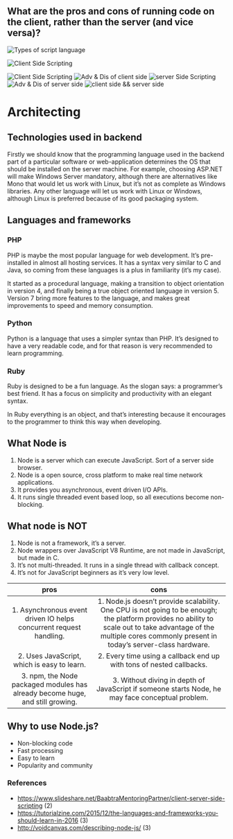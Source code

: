 ## What are the pros and cons of running code on the client, rather than the server (and vice versa)?


![Types of script language](images/1.jpg)

![Client Side Scripting](images/2.jpg)

![Client Side Scripting](images/3.jpg)
![Adv & Dis of client side](images/4.jpg)
![server Side Scripting](images/5.jpg)
![Adv & Dis of server side](images/7.jpg)
![client side && server side](images/8.jpg)

# Architecting

## Technologies used in backend

Firstly we should know that the programming language used in the backend part of a particular software or web-application determines the OS that should be installed on the server machine. For example, choosing ASP.NET will make Windows Server mandatory, although there are alternatives like Mono that would let us work with Linux, but it’s not as complete as Windows libraries. Any other language will let us work with Linux or Windows, although Linux is preferred because of its good packaging system. 

## Languages and frameworks

### PHP

PHP is maybe the most popular language for web development. It’s pre-installed in almost all hosting services. It has a syntax very similar to C and Java, so coming from these languages is a plus in familiarity (it’s my case).

It started as a procedural language, making a transition to object orientation in version 4, and finally being a true object oriented language in version 5. Version 7 bring more features to the language, and makes great improvements to speed and memory consumption.

### Python

Python is a language that uses a simpler syntax than PHP. It’s designed to have a very readable code, and for that reason is very recommended to learn programming.

### Ruby

Ruby is designed to be a fun language. As the slogan says: a programmer’s best friend. It has a focus on simplicity and productivity with an elegant syntax.

In Ruby everything is an object, and that’s interesting because it encourages to the programmer to think this way when developing.

## What Node is
1. Node is a server which can execute JavaScript. Sort of a server side browser.
2. Node is a open source, cross platform to make real time network applications.
3. It provides you asynchronous, event driven I/O APIs.
4. It runs single threaded event based loop, so all executions become non-blocking.

## What node is NOT
1. Node is not a framework, it’s a server.
2. Node wrappers over JavaScript V8 Runtime, are not made in JavaScript, but made in C.
3. It’s not multi-threaded. It runs in a single thread with callback concept.
4. It’s not for JavaScript beginners as it’s very low level.

|   pros     |      cons      |
|  :---:     |     :---:      |
| 1. Asynchronous event driven IO helps concurrent request handling. |  1. Node.js doesn’t provide scalability. One CPU is not going to be enough; the platform provides no ability to scale out to take advantage of the multiple cores commonly present in today’s server-class hardware. |
| 2. Uses JavaScript, which is easy to learn. | 2. Every time using a callback end up with tons of nested callbacks.  |
| 3. npm, the Node packaged modules has already become huge, and still growing. | 3. Without diving in depth of JavaScript if someone starts Node, he may face conceptual problem.|

## Why to use Node.js?
- Non-blocking code
- Fast processing
- Easy to learn
- Popularity and community


### References
- https://www.slideshare.net/BaabtraMentoringPartner/client-server-side-scripting           (2)
- https://tutorialzine.com/2015/12/the-languages-and-frameworks-you-should-learn-in-2016    (3)
- http://voidcanvas.com/describing-node-js/                                                 (3)
